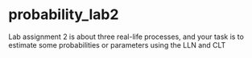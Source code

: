# probability_lab2
Lab assignment 2 is about three real-life processes, and your task is to estimate some probabilities or parameters using the LLN and CLT
